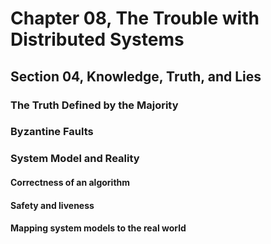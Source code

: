 # Chapter 08, The Trouble with Distributed Systems
## Section 04, Knowledge, Truth, and Lies

### The Truth Defined by the Majority

### Byzantine Faults

### System Model and Reality

#### Correctness of an algorithm

#### Safety and liveness

#### Mapping system models to the real world